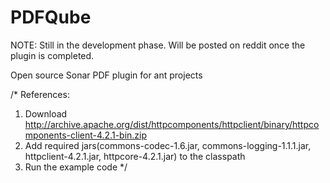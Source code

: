 PDFQube
=======

NOTE: Still in the development phase. Will be posted on reddit once the plugin is completed.

Open source Sonar PDF plugin for ant projects

/* References:

1. Download http://archive.apache.org/dist/httpcomponents/httpclient/binary/httpcomponents-client-4.2.1-bin.zip
2. Add required jars(commons-codec-1.6.jar, commons-logging-1.1.1.jar, httpclient-4.2.1.jar, httpcore-4.2.1.jar) to the classpath
3. Run the example code
*/




